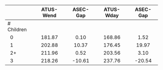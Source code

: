 
|                      |    ATUS-Wend |     ASEC-Gap |    ATUS-Wday |     ASEC-Gap |
| -------------------- | :----------: | :----------: | :----------: | :----------: |
| # Children           |              |              |              |              |
| &nbsp;&nbsp;0        |       181.87 |         0.10 |       168.86 |         1.52 |
| &nbsp;&nbsp;1        |       202.88 |        10.37 |       176.45 |        19.97 |
| &nbsp;&nbsp;2+       |       211.96 |         0.52 |       203.56 |         3.10 |
| &nbsp;&nbsp;3        |       218.26 |       -10.61 |       237.76 |       -20.54 |


